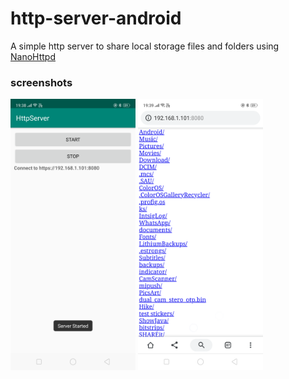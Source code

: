 # http-server-android

A simple http server to share local storage files and folders using [NanoHttpd](https://github.com/NanoHttpd/nanohttpd)

### screenshots
<img src="https://github.com/rajbohra10/http-server-android/blob/master/screenshots/1.png" alt="drawing" width="200"/>

<img src="https://github.com/rajbohra10/http-server-android/blob/master/screenshots/2.png" alt="drawing" width="200"/>
